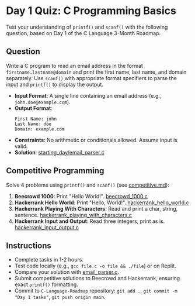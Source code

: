 # Day 1 Quiz: C Programming Basics

Test your understanding of `printf()` and `scanf()` with the following question, based on Day 1 of the C Language 3-Month Roadmap.

## Question
Write a C program to read an email address in the format `firstname.lastname@domain` and print the first name, last name, and domain separately. Use `scanf()` with appropriate format specifiers to parse the input and `printf()` to display the output.

- **Input Format**: A single line containing an email address (e.g., `john.doe@example.com`).
- **Output Format**:
  ```
  First Name: john
  Last Name: doe
  Domain: example.com
  ```
- **Constraints**: No arithmetic or conditionals allowed. Assume input is valid.
- **Solution**: [starting_day/email_parser.c](../exercises/starting_day/email_parser.c)

## Competitive Programming
Solve 4 problems using `printf()` and `scanf()` (see [competitive.md](../competitive/competitive.md)):
1. **Beecrowd 1000**: Print "Hello World!". [beecrowd_1000.c](../competitive/beecrowd_1000.c)
2. **Hackerrank Hello World**: Print "Hello, World!". [hackerrank_hello_world.c](../competitive/hackerrank_hello_world.c)
3. **Hackerrank Playing With Characters**: Read and print a char, string, sentence. [hackerrank_playing_with_characters.c](../competitive/hackerrank_playing_with_characters.c)
4. **Hackerrank Input and Output**: Read three integers, print as is. [hackerrank_input_output.c](../competitive/hackerrank_input_output.c)

## Instructions
- Complete tasks in 1-2 hours.
- Test code locally (e.g., `gcc file.c -o file && ./file`) or on Replit.
- Compare your solution with [email_parser.c](../exercises/starting_day/email_parser.c).
- Submit competitive solutions to Beecrowd and Hackerrank, ensuring exact `printf()` formatting.
- Commit to `C-Language-Roadmap` repository: `git add .`, `git commit -m "Day 1 tasks"`, `git push origin main`.
